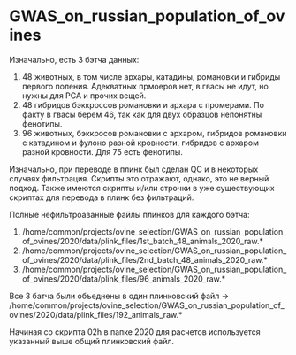 # GWAS_on_russian_population_of_ovines

Изначально, есть 3 бэтча данных: 
1) 48 животных, в том числе архары, катадины, романовки и гибриды первого поления. Адекватных прмоеров нет, в гвасы не идут, но нужны для PCA и прочих вещей. 
2) 48 гибридов бэккроссов романовки и архара с промерами. По факту в гвасы берем 46, так как для двух образцов непонятны фенотипы. 
3) 96 животных, бэккросов романовки с архаром, гибридов романовки с катадином и фулоно разной кровности, гибридов с архаром разной кровности. Для 75 есть фенотипы.

Изначально, при переводе в плинк был сделан QC и в некоторых случаях фильтрация. Скрипты это отражают, однако, это не верный подход. Также имеются скрипты и/или строчки в уже существующих скриптах для перевода в плинк без фильтраций.

Полные нефильтроаванные файлы плинков для каждого бэтча:  
1) /home/common/projects/ovine_selection/GWAS_on_russian_population_of_ovines/2020/data/plink_files/1st_batch_48_animals_2020_raw.*
2) /home/common/projects/ovine_selection/GWAS_on_russian_population_of_ovines/2020/data/plink_files/2nd_batch_48_animals_2020_raw.*
3) /home/common/projects/ovine_selection/GWAS_on_russian_population_of_ovines/2020/data/plink_files/96_animals_2020_raw.*

Все 3 батча были объеднены в один плинковский файл -> /home/common/projects/ovine_selection/GWAS_on_russian_population_of_ovines/2020/data/plink_files/192_animals_raw.*

Начиная со скрипта 02h в папке 2020 для расчетов используется указанный выше общий плинковский файл.
